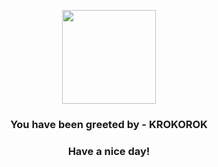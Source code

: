 <p align="center">
            <img src="https://raw.githubusercontent.com/PokeAPI/sprites/master/sprites/pokemon/552.png" width="150" height="150">
          </p>
          <h3 align="center">You have been greeted by - <b>KROKOROK</b></h3>
          <h3 align="center">Have a nice day!</h3>

